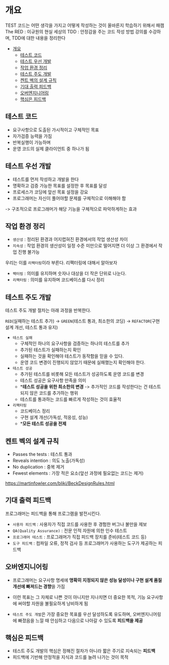 # 개요

TEST 코드는 어떤 생각을 가지고 어떻게 작성하는 것이 올바른지 학습하기 위해서
패캠 The RED : 이규원의 현실 세상의 TDD : 안정감을 주는 코드 작성 방법 강의를 수강하며,
TDD에 대한 내용을 정리한다

- [개요](#개요)
  - [테스트 코드](#테스트-코드)
  - [테스트 우선 개발](#테스트-우선-개발)
  - [작업 환경 정리](#작업-환경-정리)
  - [테스트 주도 개발](#테스트-주도-개발)
  - [켄트 벡의 설계 규칙](#켄트-벡의-설계-규칙)
  - [기대 출력 피드백](#기대-출력-피드백)
  - [오버엔지니어링](#오버엔지니어링)
  - [핵심은 피드백](#핵심은-피드백)

## 테스트 코드

- 요구사항으로 도출된 가시적이고 구체적인 목표
- 자가검증 능력을 가짐
- 반복실행이 가능하며
- 운영 코드의 실제 클라이언트 중 하나가 됨

## 테스트 우선 개발

- 테스트를 먼저 작성하고 개발을 한다
- 명확하고 검증 가능한 목표를 설정한 후 목표를 달성
- 프로세스가 코딩에 앞선 목표 설정을 강요
- 프로그래머는 자신이 풀어야할 문제를 구체적으로 이해해야 함

-> 구조적으로 프로그래머가 해당 기능을 구체적으로 파악하게하는 효과

## 작업 환경 정리

- `생산성` : 정리된 환경과 어지렵혀진 환경에서의 작업 생산성 차이
- `지속성` : 작업 환경의 생산성이 일정 수준 미만으로 떨어지면 더 이상 그 환경에서 작업 진행 불가능

우리는 이를 `리팩터링`이라 부른다. 리팩터링에 대해서 알아보자

- `팩터링` : 의미를 유지하며 숫자나 대상을 더 작은 단위로 나눈다.
- `리팩터링` : 의미를 유지하며 코드베이스를 다시 정리

## 테스트 주도 개발

테스트 주도 개발 절차는 아래 과정을 반복한다.

`RED`(실패하는 테스트 추가) -> `GREEN`(테스트 통과, 최소한의 코딩) -> `REFACTOR`(구현 설계 개선, 테스트 통과 유지)

- `테스트 실패`
  - 구체적인 하나의 요구사항을 검증하는 하나의 테스트를 추가 
  - 추가된 테스트가 실패하는지 확인
  - 실패하는 것을 확인해야 테스트가 동작함을 믿을 수 있다.
  - 운영 코드 변경이 진행되지 않았기 때문에 실패했는지 확인해야 한다.
- `테스트 성공`
  - 추가된 테스트를 비롯해 모든 테스트가 성공하도록 운영 코드를 변경
  - 테스트 성공은 요구사항 만족을 의미
  - ***테스트 성공을 위한 최소한의 변경** -> 추가적인 코드를 작성한다는 건 테스트되지 않은 코드를 추가하는 행위
  - 테스트를 통과하는 코드를 빠르게 작성하는 것이 효율적
- `리팩터링`
  - 코드베이스 정리
  - 구현 설계 개선(가독성, 적응성, 성능)
  - ***모든 테스트 성공을 전제**

## 켄트 벡의 설계 규칙

- Passes the tests : 테스트 통과
- Reveals intention : 의도 노출(가독성)
- No duplication : 중복 제거
- Fewest elements : 가장 적은 요소(앞선 과정에 필요없는 코드는 제거)

https://martinfowler.com/bliki/BeckDesignRules.html

## 기대 출력 피드백

프로그래머는 피드백을 통해 프로그램을 발전시킨다.

- `사용자 피드백` : 사용자가 직접 코드를 사용한 후 경험한 버그나 불만을 제보
- `QA(Quality Assurance)` : 전문 인적 자원에 의한 인수 테스트
- `프로그래머 테스트` : 프로그래머가 직접 피드백 장치를 준비(테스트 코드 등)
- `도구 피드백` : 컴파일 오류, 정적 검사 등 프로그래머가 사용하는 도구가 제공하는 피드백

## 오버엔지니어링

- 프로그래머는 요구사항 명세에 **명확히 지정되지 않은 성능 달성이나 구현 설계 품질 개선에 빠져드는 경향**을 가짐
- 이런 목표는 그 자체로 나쁜 것이 아니지만 지나치면 더 중요한 목적, 기능 요구사항에 써야할 자원을 불필요하게 낭비하게 됨

- `테스트 주도 개발`은 가장 중요한 목표를 우선 달성하도록 유도하며, 오버엔지니어링에 빠졌음을 느낄 때 안심하고 다음으로 나아갈 수 있도록 **피드백을 제공**

## 핵심은 피드백

- 테스트 주도 개발의 핵심은 정해진 절차가 아니라 짧은 주기로 지속되는 **피드백**
- 피드백에 기반해 안정적을 지식과 코드를 늘려 나가는 것이 목적
